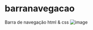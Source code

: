# barranavegacao
Barra de navegação html &amp; css
![image](https://user-images.githubusercontent.com/57420848/204612929-efa8a0d4-188b-43da-a531-60d171cd4e90.png)

